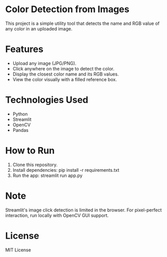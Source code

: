 # Color Detection from Images

This project is a simple utility tool that detects the name and RGB value of any color in an uploaded image.

# Features
- Upload any image (JPG/PNG).
- Click anywhere on the image to detect the color.
- Display the closest color name and its RGB values.
- View the color visually with a filled reference box.

# Technologies Used
- Python
- Streamlit
- OpenCV
- Pandas

# How to Run
1. Clone this repository.
2. Install dependencies:
pip install -r requirements.txt
3. Run the app:
streamlit run app.py
# Note
Streamlit's image click detection is limited in the browser. For pixel-perfect interaction, run locally with OpenCV GUI support.

# License
MIT License
